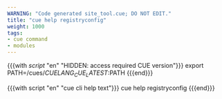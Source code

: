 ```yaml
---
WARNING: "Code generated site_tool.cue; DO NOT EDIT."
title: "cue help registryconfig"
weight: 1000
tags:
- cue command
- modules
---
```

{{{with _script_ "en" "HIDDEN: access required CUE version"}}}
export PATH=/cues/$CUELANG_CUE_LATEST:$PATH
{{{end}}}

{{{with script "en" "cue cli help text"}}}
cue help registryconfig
{{{end}}}
